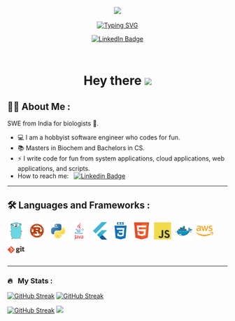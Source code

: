 <p align="center"><img src="https://media4.giphy.com/media/odTTszSU3M3pb5I9eW/giphy.gif" width="200"/></p>
<p align="center">
<a href="https://git.io/typing-svg"><img src="https://readme-typing-svg.demolab.com?font=Fira+Code&size=30&duration=2000&pause=500&center=true&vCenter=true&multiline=true&random=false&width=435&height=85&lines=Arabian+Coconut;Software+Engineer" alt="Typing SVG"/></a>
<p align="center">
<a href="https://www.linkedin.com/in/maheirkapadia"><img src="https://img.shields.io/badge/LinkedIn-blue?style=for-the-badge&logo=linkedin&logoColor=white" alt="LinkedIn Badge"></a>
<p align="center">
<p align="center"><img src="https://komarev.com/ghpvc/?username=arabiancoconut&style=flat-square&color=blue" alt=""></p>
<h1 align="center">Hey there <img src="https://media.giphy.com/media/hvRJCLFzcasrR4ia7z/giphy.gif" width="40"></h1>

## 👨‍💻 About Me : 
SWE from India for biologists 🔬.
- 💻 I am a hobbyist software engineer who codes for fun.
- 📚 Masters in Biochem and Bachelors in CS.
- ⚡ I write code for fun from system applications, cloud applications, web applications, and scripts.
- How to reach me: &nbsp; [![Linkedin Badge](https://img.shields.io/badge/-ArabianCoconut-blue?style=flat&logo=Linkedin&logoColor=white)](https://www.linkedin.com/in/maheirkapadia)

---

## 🛠️ Languages and Frameworks :
<p>
  <img src="https://github.com/devicons/devicon/blob/master/icons/go/go-original.svg" title="Go" alt="Go" width="40" height="40"/>&nbsp;
  <img src="https://github.com/ArabianCoconut/devicon/blob/master/icons/rust/rust-edited.svg"title="Rust" alt="Rust" width="40" height="40"/>&nbsp;
  <img src="https://github.com/devicons/devicon/blob/master/icons/python/python-original.svg" title="Python" alt="Python" width="40" height="40"/>&nbsp;
  <img src="https://github.com/devicons/devicon/blob/master/icons/java/java-original-wordmark.svg" title="Java" alt="Java" width="40" height="40"/>&nbsp;
  <img src="https://github.com/devicons/devicon/blob/master/icons/flutter/flutter-original.svg" title="Flutter" alt="Flutter" width="40" height="40"/>&nbsp;
  <img src="https://github.com/devicons/devicon/blob/master/icons/css3/css3-plain-wordmark.svg"  title="CSS3" alt="CSS" width="40" height="40"/>&nbsp;
  <img src="https://github.com/devicons/devicon/blob/master/icons/html5/html5-original.svg" title="HTML5" alt="HTML" width="40" height="40"/>&nbsp;
  <img src="https://github.com/devicons/devicon/blob/master/icons/javascript/javascript-original.svg" title="JavaScript" alt="JavaScript" width="40" height="40"/>&nbsp;
  <img src="https://github.com/devicons/devicon/blob/develop/icons/docker/docker-original.svg" title="Docker" alt="Docker" width="40" height="40"/>&nbsp;
  <img src="https://github.com/devicons/devicon/blob/master/icons/amazonwebservices/amazonwebservices-plain-wordmark.svg" title="AWS" alt="AWS" width="40" height="40"/>&nbsp;
  <img src="https://github.com/devicons/devicon/blob/master/icons/git/git-original-wordmark.svg" title="Git" **alt="Git" width="40" height="40"/>&nbsp;
</p>

---

### 🔥 &nbsp; My Stats :

[![GitHub Streak](http://github-profile-summary-cards.vercel.app/api/cards/stats?username=arabiancoconut&theme=2077)](https://github-profile-summary-cards.vercel.app) [![GitHub Streak](http://github-profile-summary-cards.vercel.app/api/cards/repos-per-language?username=arabiancoconut&theme=2077)](https://github-profile-summary-cards.vercel.app) 

[![GitHub Streak](https://github-profile-summary-cards.vercel.app/api/cards/profile-details?username=arabiancoconut&theme=2077)](https://github-profile-summary-cards.vercel.app) ![](http://github-profile-summary-cards.vercel.app/api/cards/productive-time?username=arabiancoconut&theme=2077&utcOffset=5.30)
